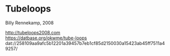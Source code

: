# Tubeloops
Billy Rennekamp, 2008

http://tubeloops2008.com  
https://datbase.org/okwme/tube-loops  
dat://258109aa9afc5b12201a39457b7eb1cf85d2150030a15423ab45ff7511a49257/